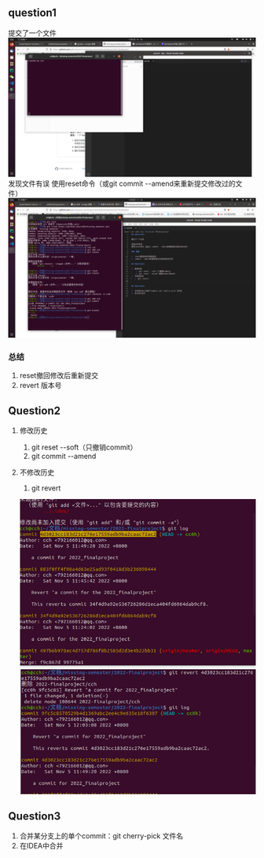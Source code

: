 ## question1

提交了一个文件
![pic1](1.png)
发现文件有误
使用reset命令（或git commit --amend来重新提交修改过的文件）
![reset](reset.png)
### 总结

1. reset撤回修改后重新提交
2. revert 版本号

## Question2

1. 修改历史
    1. git reset --soft（只撤销commit）
    2. git commit --amend
2. 不修改历史
   1. git revert
    
    ![revert1](revert1.png)
    ![revert2](revert2.png)


## Question3

1. 合并某分支上的单个commit：git cherry-pick 文件名
2. 在IDEA中合并
